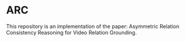 # ARC
This repository is an implementation of the paper: Asymmetric Relation Consistency Reasoning for Video Relation Grounding.
